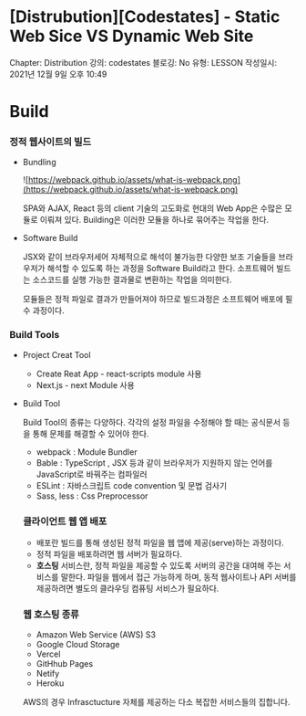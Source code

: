 # [Distrubution][Codestates] - Static Web Sice VS Dynamic Web Site

Chapter: Distribution
강의: codestates
블로깅: No
유형: LESSON
작성일시: 2021년 12월 9일 오후 10:49

# Build

### 정적 웹사이트의 빌드

- Bundling
    
    ![https://webpack.github.io/assets/what-is-webpack.png](https://webpack.github.io/assets/what-is-webpack.png)
    
    SPA와 AJAX, React 등의 client 기술의 고도화로 현대의 Web App은 수많은 모듈로 이뤄져 있다. Building은 이러한 모듈을 하나로 묶어주는 작업을 한다.  
    

- Software Build
    
    JSX와 같이 브라우저세어 자체적으로 해석이 불가능한 다양한 보조 기술들을 브라우저가 해석할 수 있도록 하는 과정을 Software Build라고 한다. 소프트웨어 빌드는 소스코드를 실행 가능한 결과물로 변환하는 작업을 의미한다. 
    
    모듈들은 정적 파일로 결과가 만들어져야 하므로 빌드과정은 소프트웨어 배포에 필수 과정이다. 
    

### Build Tools

- Project Creat Tool
    - Create Reat App - react-scripts module 사용
    - Next.js  - next Module 사용

- Build Tool
    
    Build Tool의 종류는 다양하다. 각각의 설정 파일을 수정해야 할 때는 공식문서 등을 통해 문제를 해결할 수 있어야 한다. 
    
    - webpack : Module Bundler
    - Bable : TypeScript , JSX 등과 같이 브라우저가 지원하지 않는 언어를 JavaScript로 바꿔주는 컴파일러
    - ESLint : 자바스크립트 code convention 및 문법 검사기
    - Sass, less : Css Preprocessor
    
    ### 클라이언트 웹 앱 배포
    
    - 배포란 빌드를 통해 생성된 정적 파일을 웹 앱에 제공(serve)하는 과정이다.
    - 정적 파일을 배포하려면 웹 서버가 필요하다.
    - **호스팅** 서비스란, 정적 파일을 제공할 수 있도록 서버의 공간을 대여해 주는 서비스를 말한다.  파일을 웹에서 접근 가능하게 하며, 동적 웹사이트나 API 서버를 제공하려면 별도의 클라우딩 컴퓨팅 서비스가 필요하다.
    
    ### 웹 호스팅 종류
    
    - Amazon Web Service (AWS) S3
    - Google Cloud Storage
    - Vercel
    - GitHhub Pages
    - Netify
    - Heroku
    
    AWS의 경우 Infrasctucture 자체를 제공하는 다소 복잡한 서비스들의 집합니다.